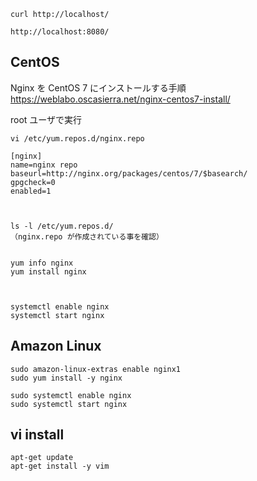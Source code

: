 ```
curl http://localhost/

http://localhost:8080/
```

## CentOS
Nginx を CentOS 7 にインストールする手順  
https://weblabo.oscasierra.net/nginx-centos7-install/  

root ユーザで実行
```
vi /etc/yum.repos.d/nginx.repo

[nginx]
name=nginx repo
baseurl=http://nginx.org/packages/centos/7/$basearch/
gpgcheck=0
enabled=1



ls -l /etc/yum.repos.d/
（nginx.repo が作成されている事を確認）


yum info nginx
yum install nginx



systemctl enable nginx
systemctl start nginx
```


## Amazon Linux
```
sudo amazon-linux-extras enable nginx1
sudo yum install -y nginx

sudo systemctl enable nginx
sudo systemctl start nginx
```

## vi install
```
apt-get update
apt-get install -y vim
```

